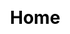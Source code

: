 ---
layout: "home"
title: "Home"
css:
  - "default"
  - "navigation"
  - "footer"
js:
  - "default"
root_location: ""
---